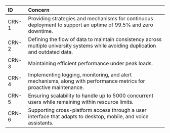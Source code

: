 | **ID** | **Concern** |
|:-------|:-------------|
| CRN-1 | Providing strategies and mechanisms for continuous deployment to support an uptime of 99.5% and zero downtime. |
| CRN-2 | Defining the flow of data to maintain consistency across multiple university systems while avoiding duplication and outdated data. |
| CRN-3 | Maintaining efficient performance under peak loads. |
| CRN-4 | Implementing logging, monitoring, and alert mechanisms, along with performance metrics for proactive maintenance. |
| CRN-5 | Ensuring scalability to handle up to 5000 concurrent users while remaining within resource limits. |
| CRN-6 | Supporting cross-platform access through a user interface that adapts to desktop, mobile, and voice assistants. |
